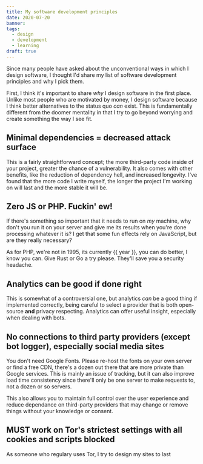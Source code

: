 ```yaml
---
title: My software development principles
date: 2020-07-20
banner:
tags:
  - design
  - development
  - learning
draft: true
---
```

Since many people have asked about the unconventional ways in which I design software, I thought I'd share my list of software development principles and why I pick them.

First, I think it's important to share *why* I design software in the first place. Unlike most people who are motivated by money, I design software because I think better alternatives to the status quo *can* exist. This is fundamentally different from the doomer mentality in that I try to go beyond worrying and create something the way I see fit.

## Minimal dependencies = decreased attack surface
This is a fairly straightforward concept; the more third-party code inside of your project, greater the chance of a vulnerability. It also comes with other benefits, like the reduction of dependency hell, and increased longevity. I've found that the more code I write myself, the longer the project I'm working on will last and the more stable it will be.

## Zero JS or PHP. Fuckin' ew!
If there's something so important that it needs to run on *my* machine, why don't you run it on your server and give me its results when you're done processing whatever it is? I get that some fun effects rely on JavaScript, but are they really necessary?

As for PHP, we're not in 1995, its currently {{ year }}, you can do better, I know you can. Give Rust or Go a try please. They'll save you a security headache.

## Analytics can be good if done right
This is somewhat of a controversial one, but analytics *can* be a good thing if implemented correctly, being careful to select a provider that is both open-source **and** privacy respecting. Analytics can offer useful insight, especially when dealing with bots.

## No connections to third party providers (except bot logger), especially social media sites
You don't need Google Fonts. Please re-host the fonts on your own server or find a free CDN, there's a dozen out there that are more private than Google services. This is mainly an issue of tracking, but it can also improve load time consistency since there'll only be one server to make requests to, not a dozen or so servers.

This also allows you to maintain full control over the user experience and reduce dependance on third-party providers that may change or remove things without your knowledge or consent. 

## MUST work on Tor's strictest settings with all cookies and scripts blocked
As someone who regulary uses Tor, I try to design my sites to last